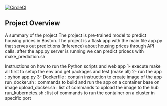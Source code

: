 [![CircleCI](https://dl.circleci.com/status-badge/img/gh/cherguiyacine/project4/tree/main.svg?style=svg)](https://dl.circleci.com/status-badge/redirect/gh/cherguiyacine/project4/tree/main)
## Project Overview
A summary of the project
The project is pre-trained model to predict housing prices in Boston. The project is a flask app with 
the main file app.py that serves out predictions (inference) about housing prices through API calls. 
after the app.py server is running we can predict pricecs with make_prediction.sh

Instructions on how to run the Python scripts and web app 
1- execute make all first to setup the env and get packages and test (make all)
2- run the app  : pyhon app.py
3- Dockerfile : contain instruction to create image of the app
   run_docker.sh : commands to build and run the app on a container base on image
   upload_docker.sh : list of commands to upload the image to the hub
   run_kubernetes.sh : list of commands to run the container on a cluster in specific port

